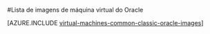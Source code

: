 <properties
  pageTitle="Lista de imagens de máquina virtual do Oracle | Microsoft Azure"
  description="Obtenha a lista de imagens de Oracle na Galeria do Azure e aprenda a criar uma máquina virtual de Oracle."
  services="virtual-machines-windows"
  documentationCenter=""
  authors="rickstercdn"
  manager="timlt"
  editor=""
  tags="azure-service-management, azure-resource-manager"/>

<tags
  ms.service="virtual-machines-windows"
  ms.devlang="na"
  ms.topic="article"
  ms.tgt_pltfrm="vm-windows"
  ms.workload="infrastructure-services"
  ms.date="09/06/2016"
  ms.author="rclaus" />

#<a name="list-of-oracle-virtual-machine-images"></a>Lista de imagens de máquina virtual do Oracle

[AZURE.INCLUDE [virtual-machines-common-classic-oracle-images](../../includes/virtual-machines-common-classic-oracle-images.md)]
